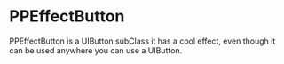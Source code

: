 # PPEffectButton
PPEffectButton is a UIButton subClass it has a cool effect, even though it can be used anywhere you can use a UIButton.
